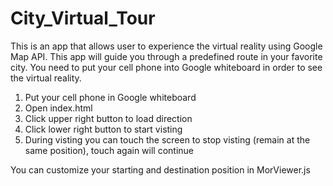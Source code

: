 

# City_Virtual_Tour
 This is an app that allows user to experience the virtual reality using Google Map API. This app will guide you through a predefined route in your favorite city. You need to put your cell phone into Google whiteboard in order to see the virtual reality.
 
 1. Put your cell phone in Google whiteboard
 2. Open index.html
 3. Click upper right button to load direction
 4. Click lower right button to start visting
 5. During visting you can touch the screen to stop visting (remain at the same position), touch again will continue
 
 You can customize your starting and destination position in MorViewer.js